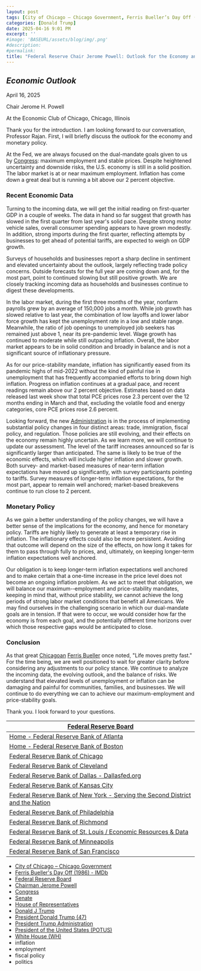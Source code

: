 ```yaml
---
layout: post
tags: [City of Chicago – Chicago Government, Ferris Bueller’s Day Off (1986) - IMDb, Federal Reserve Board, Chairman Jerome Powell, Congress, Senate, House of Representatives, Donald J Trump, President Donald Trump (47), President Trump Administration, President of the United States (POTUS), White House (WH), inflation, employment, fiscal policy, politics]
categories: [Donald Trump]
date: 2025-04-16 9:01 PM
excerpt: ''
#image: 'BASEURL/assets/blog/img/.png'
#description:
#permalink:
title: "Federal Reserve Chair Jerome Powell: Outlook for the Economy and Monetary Policy"
---
```




## *Economic Outlook*

April 16, 2025

Chair Jerome H. Powell

At the Economic Club of Chicago, Chicago, Illinois

Thank you for the introduction. I am looking forward to our conversation, Professor Rajan. First, I will briefly discuss the outlook for the economy and monetary policy.

At the Fed, we are always focused on the dual-mandate goals given to us by [Congress](https://www.congress.gov/): maximum employment and stable prices. Despite heightened uncertainty and downside risks, the U.S. economy is still in a solid position. The labor market is at or near maximum employment. Inflation has come down a great deal but is running a bit above our 2 percent objective.

### Recent Economic Data

Turning to the incoming data, we will get the initial reading on first-quarter GDP in a couple of weeks. The data in hand so far suggest that growth has slowed in the first quarter from last year's solid pace. Despite strong motor vehicle sales, overall consumer spending appears to have grown modestly. In addition, strong imports during the first quarter, reflecting attempts by businesses to get ahead of potential tariffs, are expected to weigh on GDP growth.

Surveys of households and businesses report a sharp decline in sentiment and elevated uncertainty about the outlook, largely reflecting trade policy concerns. Outside forecasts for the full year are coming down and, for the most part, point to continued slowing but still positive growth. We are closely tracking incoming data as households and businesses continue to digest these developments.

In the labor market, during the first three months of the year, nonfarm payrolls grew by an average of 150,000 jobs a month. While job growth has slowed relative to last year, the combination of low layoffs and lower labor force growth has kept the unemployment rate in a low and stable range. Meanwhile, the ratio of job openings to unemployed job seekers has remained just above 1, near its pre-pandemic level. Wage growth has continued to moderate while still outpacing inflation. Overall, the labor market appears to be in solid condition and broadly in balance and is not a significant source of inflationary pressure.

As for our price-stability mandate, inflation has significantly eased from its pandemic highs of mid-2022 without the kind of painful rise in unemployment that has frequently accompanied efforts to bring down high inflation. Progress on inflation continues at a gradual pace, and recent readings remain above our 2 percent objective. Estimates based on data released last week show that total PCE prices rose 2.3 percent over the 12 months ending in March and that, excluding the volatile food and energy categories, core PCE prices rose 2.6 percent.

Looking forward, the new [Administration](https://www.whitehouse.gov/administration/) is in the process of implementing substantial policy changes in four distinct areas: trade, immigration, fiscal policy, and regulation. Those policies are still evolving, and their effects on the economy remain highly uncertain. As we learn more, we will continue to update our assessment. The level of the tariff increases announced so far is significantly larger than anticipated. The same is likely to be true of the economic effects, which will include higher inflation and slower growth. Both survey- and market-based measures of near-term inflation expectations have moved up significantly, with survey participants pointing to tariffs. Survey measures of longer-term inflation expectations, for the most part, appear to remain well anchored; market-based breakevens continue to run close to 2 percent.

### Monetary Policy

As we gain a better understanding of the policy changes, we will have a better sense of the implications for the economy, and hence for monetary policy. Tariffs are highly likely to generate at least a temporary rise in inflation. The inflationary effects could also be more persistent. Avoiding that outcome will depend on the size of the effects, on how long it takes for them to pass through fully to prices, and, ultimately, on keeping longer-term inflation expectations well anchored.

Our obligation is to keep longer-term inflation expectations well anchored and to make certain that a one-time increase in the price level does not become an ongoing inflation problem. As we act to meet that obligation, we will balance our maximum-‑employment and price-stability mandates, keeping in mind that, without price stability, we cannot achieve the long periods of strong labor market conditions that benefit all Americans. We may find ourselves in the challenging scenario in which our dual-mandate goals are in tension. If that were to occur, we would consider how far the economy is from each goal, and the potentially different time horizons over which those respective gaps would be anticipated to close.

### Conclusion

As that great [Chicagoan](https://www.chicago.gov/city/en/chicagogovt.html) [Ferris Bueller](https://www.imdb.com/title/tt0091042/) once noted, "Life moves pretty fast." For the time being, we are well positioned to wait for greater clarity before considering any adjustments to our policy stance. We continue to analyze the incoming data, the evolving outlook, and the balance of risks. We understand that elevated levels of unemployment or inflation can be damaging and painful for communities, families, and businesses. We will continue to do everything we can to achieve our maximum-employment and price-stability goals.

Thank you. I look forward to your questions.

| [Federal Reserve Board](https://www.federalreserve.gov/) |
|---|
| [Home - Federal Reserve Bank of Atlanta](https://www.atlantafed.org/) |
| [Home - Federal Reserve Bank of Boston](https://www.bostonfed.org/) |
| [Federal Reserve Bank of Chicago](https://www.chicagofed.org/) |
| [Federal Reserve Bank of Cleveland](https://www.clevelandfed.org/) |
| [Federal Reserve Bank of Dallas - Dallasfed.org](https://www.dallasfed.org/) |
| [Federal Reserve Bank of Kansas City](https://www.kansascityfed.org/) |
| [Federal Reserve Bank of New York - Serving the Second District and the Nation](https://www.newyorkfed.org/) |
| [Federal Reserve Bank of Philadelphia](https://www.philadelphiafed.org/) |
| [Federal Reserve Bank of Richmond](https://www.richmondfed.org/) |
| [Federal Reserve Bank of St. Louis / Economic Resources & Data](https://www.stlouisfed.org/) |
| [Federal Reserve Bank of Minneapolis](https://www.minneapolisfed.org/) |
| [Federal Reserve Bank of San Francisco](https://www.frbsf.org/) |

- [City of Chicago – Chicago Government](https://www.chicago.gov/city/en/chicagogovt.html)
- [Ferris Bueller's Day Off (1986) - IMDb](https://www.imdb.com/title/tt0091042/)
- [Federal Reserve Board](https://www.federalreserve.gov/)
- [Chairman Jerome Powell](https://www.federalreserve.gov/aboutthefed/bios/board/powell.htm)
- [Congress](https://www.congress.gov)
- [Senate](https://www.senate.gov/)
- [House of Representatives](https://www.house.gov/)
- [Donald J Trump](https://www.donaldjtrump.com/)
- [President Donald Trump (47)](https://www.whitehouse.gov/administration/donald-j-trump/)
- [President Trump Administration](https://www.whitehouse.gov/)
- [President of the United States (POTUS)](https://www.whitehouse.gov/)
- [White House (WH)](https://www.whitehouse.gov/)
- inflation 
- employment 
- fiscal policy 
- politics 

